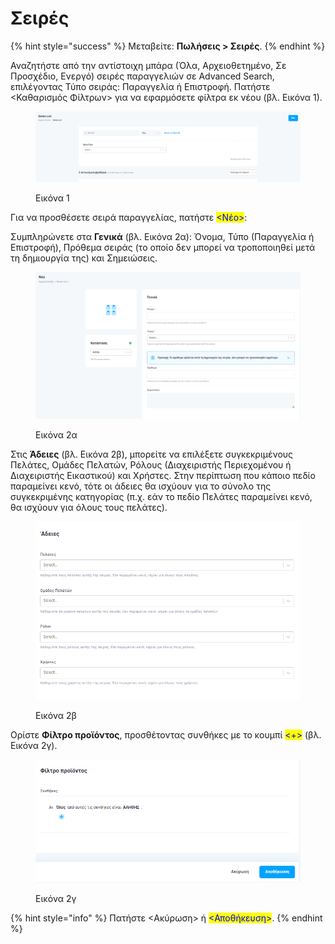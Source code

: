 # Σειρές

{% hint style="success" %}
Μεταβείτε: **Πωλήσεις > Σειρές**.
{% endhint %}

Αναζητήστε από την αντίστοιχη μπάρα (Όλα, Αρχειοθετημένο, Σε Προσχέδιο, Ενεργό) σειρές παραγγελιών σε Advanced Search, επιλέγοντας Τύπο σειράς: Παραγγελία ή Επιστροφή. Πατήστε <Καθαρισμός Φίλτρων> για να εφαρμόσετε φίλτρα εκ νέου (βλ. Εικόνα 1).&#x20;

<figure><img src="../../.gitbook/assets/ScreenHunter 959.png" alt=""><figcaption><p>Εικόνα 1</p></figcaption></figure>

Για να προσθέσετε σειρά παραγγελίας, πατήστε <mark style="color:blue;"><Νέο></mark>:&#x20;

Συμπληρώνετε στα **Γενικά** (βλ. Εικόνα 2α): Όνομα, Τύπο (Παραγγελία ή Επιστροφή), Πρόθεμα σειράς (το οποίο δεν μπορεί να τροποποιηθεί μετά τη δημιουργία της) και Σημειώσεις.&#x20;

<figure><img src="../../.gitbook/assets/ScreenHunter 960.png" alt=""><figcaption><p>Εικόνα 2α</p></figcaption></figure>

Στις **Άδειες** (βλ. Εικόνα 2β), μπορείτε να επιλέξετε συγκεκριμένους Πελάτες, Ομάδες Πελατών, Ρόλους (Διαχειριστής Περιεχομένου ή Διαχειριστής Εικαστικού) και Χρήστες. Στην περίπτωση που κάποιο πεδίο παραμείνει κενό, τότε οι άδειες θα ισχύουν για το σύνολο της συγκεκριμένης κατηγορίας (π.χ. εάν το πεδίο Πελάτες παραμείνει κενό, θα ισχύουν για όλους τους πελάτες).&#x20;

<figure><img src="../../.gitbook/assets/ScreenHunter 961.png" alt=""><figcaption><p>Εικόνα 2β</p></figcaption></figure>

Ορίστε **Φίλτρο προϊόντος**, προσθέτοντας συνθήκες με το κουμπί <mark style="color:blue;"><+></mark> (βλ. Εικόνα 2γ).&#x20;

<figure><img src="../../.gitbook/assets/ScreenHunter 962.png" alt=""><figcaption><p>Εικόνα 2γ</p></figcaption></figure>

{% hint style="info" %}
Πατήστε <Ακύρωση> ή <mark style="color:blue;"><Αποθήκευση></mark>.
{% endhint %}
